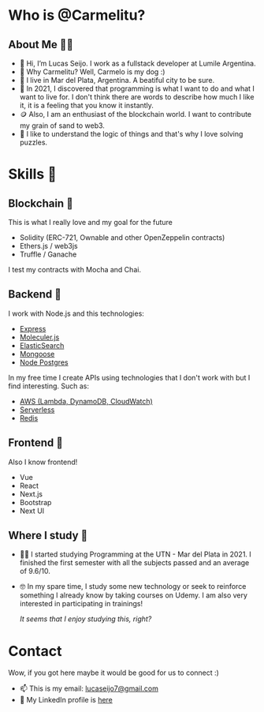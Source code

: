 # Who is @Carmelitu?
## About Me 👨‍🦱
- 👋 Hi, I’m Lucas Seijo. I work as a fullstack developer at Lumile Argentina.
- 🐩 Why Carmelitu? Well, Carmelo is my dog :)
- 🌊 I live in Mar del Plata, Argentina. A beatiful city to be sure.
- 💎 In 2021, I discovered that programming is what I want to do and what I want to live for. I don't think there are words to describe how much I like it, it is a feeling that you know it instantly.
- 🪙 Also, I am an enthusiast of the blockchain world. I want to contribute my grain of sand to web3.
- 👀 I like to understand the logic of things and that's why I love solving puzzles.

# Skills 🔑

## Blockchain 🤍

This is what I really love and my goal for the future

- Solidity (ERC-721, Ownable and other OpenZeppelin contracts)
- Ethers.js / web3js
- Truffle / Ganache

I test my contracts with Mocha and Chai.

## Backend 🖤

I work with Node.js and this technologies:

- [Express](https://expressjs.com/)
- [Moleculer.js](https://moleculer.services/)
- [ElasticSearch](https://www.elastic.co/)
- [Mongoose](https://mongoosejs.com/)
- [Node Postgres](https://node-postgres.com/)

In my free time I create APIs using technologies that I don't work with but I find interesting. Such as:
- [AWS (Lambda, DynamoDB, CloudWatch)](https://aws.amazon.com/)
- [Serverless](https://www.serverless.com/)
- [Redis](https://redis.io/)

## Frontend 💚

Also I know frontend!

- Vue
- React
- Next.js
- Bootstrap
- Next UI


## Where I study 📖
- 👩‍🎓 I started studying Programming at the UTN - Mar del Plata in 2021. I finished the first semester with all the subjects passed and an average of 9.6/10.

- 🤓 In my spare time, I study some new technology or seek to reinforce something I already know by taking courses on Udemy. I am also very interested in participating in trainings!



     *It seems that I enjoy studying this, right?*
     

# Contact

Wow, if you got here maybe it would be good for us to connect :)

- 📫 This is my email: lucaseijo7@gmail.com
- 🔗 My LinkedIn profile is [here](https://www.linkedin.com/in/lucas-seijo/)

<!---
Carmelitu/Carmelitu is a ✨ special ✨ repository because its `README.md` (this file) appears on your GitHub profile.
You can click the Preview link to take a look at your changes.
--->

